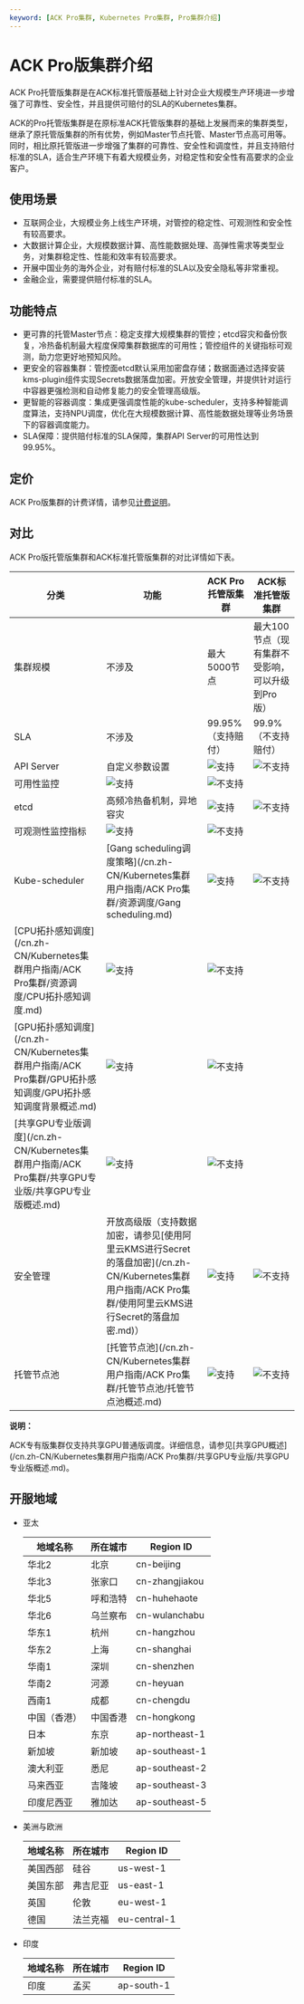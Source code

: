 ```yaml
---
keyword: [ACK Pro集群, Kubernetes Pro集群, Pro集群介绍]
---
```


# ACK Pro版集群介绍

ACK Pro托管版集群是在ACK标准托管版基础上针对企业大规模生产环境进一步增强了可靠性、安全性，并且提供可赔付的SLA的Kubernetes集群。

ACK的Pro托管版集群是在原标准ACK托管版集群的基础上发展而来的集群类型，继承了原托管版集群的所有优势，例如Master节点托管、Master节点高可用等。同时，相比原托管版进一步增强了集群的可靠性、安全性和调度性，并且支持赔付标准的SLA，适合生产环境下有着大规模业务，对稳定性和安全性有高要求的企业客户。

## 使用场景

-   互联网企业，大规模业务上线生产环境，对管控的稳定性、可观测性和安全性有较高要求。
-   大数据计算企业，大规模数据计算、高性能数据处理、高弹性需求等类型业务，对集群稳定性、性能和效率有较高要求。
-   开展中国业务的海外企业，对有赔付标准的SLA以及安全隐私等非常重视。
-   金融企业，需要提供赔付标准的SLA。

## 功能特点

-   更可靠的托管Master节点：稳定支撑大规模集群的管控；etcd容灾和备份恢复，冷热备机制最大程度保障集群数据库的可用性；管控组件的关键指标可观测，助力您更好地预知风险。
-   更安全的容器集群：管控面etcd默认采用加密盘存储；数据面通过选择安装kms-plugin组件实现Secrets数据落盘加密。开放安全管理，并提供针对运行中容器更强检测和自动修复能力的安全管理高级版。
-   更智能的容器调度：集成更强调度性能的kube-scheduler，支持多种智能调度算法，支持NPU调度，优化在大规模数据计算、高性能数据处理等业务场景下的容器调度能力。
-   SLA保障：提供赔付标准的SLA保障，集群API Server的可用性达到99.95%。

## 定价

ACK Pro版集群的计费详情，请参见[计费说明](/cn.zh-CN/产品定价/计费说明.md)。

## 对比

ACK Pro版托管版集群和ACK标准托管版集群的对比详情如下表。

|分类|功能|ACK Pro托管版集群|ACK标准托管版集群|
|--|--|------------|----------|
|集群规模|不涉及|最大5000节点|最大100节点（现有集群不受影响，可以升级到Pro版）|
|SLA|不涉及|99.95%（支持赔付）|99.9%（不支持赔付）|
|API Server|自定义参数设置|![支持](https://static-aliyun-doc.oss-accelerate.aliyuncs.com/assets/img/zh-CN/9668261161/p232205.png)|![不支持](https://static-aliyun-doc.oss-accelerate.aliyuncs.com/assets/img/zh-CN/8180361161/p232208.png)|
|可用性监控|![支持](https://static-aliyun-doc.oss-accelerate.aliyuncs.com/assets/img/zh-CN/9668261161/p232205.png)|![不支持](https://static-aliyun-doc.oss-accelerate.aliyuncs.com/assets/img/zh-CN/8180361161/p232208.png)|
|etcd|高频冷热备机制，异地容灾|![支持](https://static-aliyun-doc.oss-accelerate.aliyuncs.com/assets/img/zh-CN/9668261161/p232205.png)|![不支持](https://static-aliyun-doc.oss-accelerate.aliyuncs.com/assets/img/zh-CN/8180361161/p232208.png)|
|可观测性监控指标|![支持](https://static-aliyun-doc.oss-accelerate.aliyuncs.com/assets/img/zh-CN/9668261161/p232205.png)|![不支持](https://static-aliyun-doc.oss-accelerate.aliyuncs.com/assets/img/zh-CN/8180361161/p232208.png)|
|Kube-scheduler|[Gang scheduling调度策略](/cn.zh-CN/Kubernetes集群用户指南/ACK Pro集群/资源调度/Gang scheduling.md)|![支持](https://static-aliyun-doc.oss-accelerate.aliyuncs.com/assets/img/zh-CN/9668261161/p232205.png)|![不支持](https://static-aliyun-doc.oss-accelerate.aliyuncs.com/assets/img/zh-CN/8180361161/p232208.png)|
|[CPU拓扑感知调度](/cn.zh-CN/Kubernetes集群用户指南/ACK Pro集群/资源调度/CPU拓扑感知调度.md)|![支持](https://static-aliyun-doc.oss-accelerate.aliyuncs.com/assets/img/zh-CN/9668261161/p232205.png)|![不支持](https://static-aliyun-doc.oss-accelerate.aliyuncs.com/assets/img/zh-CN/8180361161/p232208.png)|
|[GPU拓扑感知调度](/cn.zh-CN/Kubernetes集群用户指南/ACK Pro集群/GPU拓扑感知调度/GPU拓扑感知调度背景概述.md)|![支持](https://static-aliyun-doc.oss-accelerate.aliyuncs.com/assets/img/zh-CN/9668261161/p232205.png)|![不支持](https://static-aliyun-doc.oss-accelerate.aliyuncs.com/assets/img/zh-CN/8180361161/p232208.png)|
|[共享GPU专业版调度](/cn.zh-CN/Kubernetes集群用户指南/ACK Pro集群/共享GPU专业版/共享GPU专业版概述.md)|![支持](https://static-aliyun-doc.oss-accelerate.aliyuncs.com/assets/img/zh-CN/9668261161/p232205.png)|![不支持](https://static-aliyun-doc.oss-accelerate.aliyuncs.com/assets/img/zh-CN/8180361161/p232208.png)|
|安全管理|开放高级版（支持数据加密，请参见[使用阿里云KMS进行Secret的落盘加密](/cn.zh-CN/Kubernetes集群用户指南/ACK Pro集群/使用阿里云KMS进行Secret的落盘加密.md)）|![支持](https://static-aliyun-doc.oss-accelerate.aliyuncs.com/assets/img/zh-CN/9668261161/p232205.png)|![不支持](https://static-aliyun-doc.oss-accelerate.aliyuncs.com/assets/img/zh-CN/8180361161/p232208.png)|
|托管节点池|[托管节点池](/cn.zh-CN/Kubernetes集群用户指南/ACK Pro集群/托管节点池/托管节点池概述.md)|![支持](https://static-aliyun-doc.oss-accelerate.aliyuncs.com/assets/img/zh-CN/9668261161/p232205.png)|![不支持](https://static-aliyun-doc.oss-accelerate.aliyuncs.com/assets/img/zh-CN/8180361161/p232208.png)|

**说明：**

ACK专有版集群仅支持共享GPU普通版调度。详细信息，请参见[共享GPU概述](/cn.zh-CN/Kubernetes集群用户指南/ACK Pro集群/共享GPU专业版/共享GPU专业版概述.md)。

## 开服地域

-   亚太

    |地域名称|所在城市|Region ID|
    |----|----|---------|
    |华北2|北京|cn-beijing|
    |华北3|张家口|cn-zhangjiakou|
    |华北5|呼和浩特|cn-huhehaote|
    |华北6|乌兰察布|cn-wulanchabu|
    |华东1|杭州|cn-hangzhou|
    |华东2|上海|cn-shanghai|
    |华南1|深圳|cn-shenzhen|
    |华南2|河源|cn-heyuan|
    |西南1|成都|cn-chengdu|
    |中国（香港）|中国香港|cn-hongkong|
    |日本|东京|ap-northeast-1|
    |新加坡|新加坡|ap-southeast-1|
    |澳大利亚|悉尼|ap-southeast-2|
    |马来西亚|吉隆坡|ap-southeast-3|
    |印度尼西亚|雅加达|ap-southeast-5|

-   美洲与欧洲

    |地域名称|所在城市|Region ID|
    |----|----|---------|
    |美国西部|硅谷|us-west-1|
    |美国东部|弗吉尼亚|us-east-1|
    |英国|伦敦|eu-west-1|
    |德国|法兰克福|eu-central-1|

-   印度

    |地域名称|所在城市|Region ID|
    |----|----|---------|
    |印度|孟买|ap-south-1|



